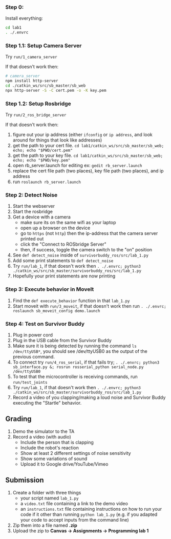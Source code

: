 ### Step 0:

Install everything:

```sh
cd lab1
. ./.envrc
```

### Step 1.1: Setup Camera Server

Try `run/1_camera_server`

If that doesn't work then:

```sh
# camera_server
npm install http-server
cd ./catkin_ws/src/sb_master/sb_web
npx http-server -S -C cert.pem -o -K key.pem
```

### Step 1.2: Setup Rosbridge

Try `run/2_ros_bridge_server`

If that doesn't work then:

1. figure out your ip address (either `ifconfig` or `ip address`, and look around for things that look like addresses)
2. get the path to your cert file. `cd lab1/catkin_ws/src/sb_master/sb_web; echo; echo "$PWD/cert.pem"`
3. get the path to your key file.  `cd lab1/catkin_ws/src/sb_master/sb_web; echo; echo "$PWD/key.pem"`
4. open rb_server.launch for editing ex: `gedit rb_server.launch`
5. replace the cert file path (two places), key file path (two places), and ip address 
6. run `roslaunch rb_server.launch`

### Step 2: Detect Noise

1. Start the webserver
2. Start the rosbridge
3. Get a device with a camera
    - make sure its on the same wifi as your laptop
    - open up a browser on the device
    - go to `https` (not `http`) then the ip-address that the camera server printed out
    - click the "Connect to ROSbridge Server"
    - then, if success, toggle the camera switch to the "on" position
4. See `def detect_noise` inside of `survivorbuddy_ros/src/lab_1.py` 
5. Add some print statements to `def detect_noise`
6. Try `run/lab_1`, if that doesn't work then `. ./.envrc; python3 ./catkin_ws/src/sb_master/survivorbuddy_ros/src/lab_1.py`
7. Hopefully your print statements are now printing

### Step 3: Execute behavior in MoveIt

1. Find the `def execute_behavior` function in that `lab_1.py`
2. Start moveit with `run/3_moveit`, if that doesn't work then run `. ./.envrc; roslaunch sb_moveit_config demo.launch`

### Step 4: Test on Survivor Buddy

1. Plug in power cord
2. Plug in the USB cable from the Survivor Buddy
3. Make sure it is being detected by running the command `ls /dev/ttyUSB*`, you should see /dev/ttyUSB0 as the output of the previous command.
4. To connect try `run/4_ros_serial`, if that fails try; `. ./.envrc; python3 sb_interface.py &; rosrun rosserial_python serial_node.py /dev/ttyUSB0`
5. To test that the microcontroller is receiving commands, run `run/test_joints`
6. Try `run/lab_1`, if that doesn't work then `. ./.envrc; python3 ./catkin_ws/src/sb_master/survivorbuddy_ros/src/lab_1.py`
7. Record a video of you clapping/making a loud noise and Survivor Buddy executing the "Startle" behavior.

## Grading

1. Demo the simulator to the TA 
2. Record a video (with audio)
    - Include the person that is clapping
    - Include the robot's reaction
    - Show at least 2 different settings of noise sensitivity
    - Show some variations of sound
    - Upload it to Google drive/YouTube/Vimeo

## Submission

1. Create a folder with three things
    - your script named `lab_1.py`
    - a `video.txt` file containing a link to the demo video
    - an `instructions.txt` file containing instructions on how to run your code if it other than running `python lab_1.py` (e.g. if you adapted your code to accept inputs from the command line)
2. Zip them into a file named **<your UIN>.zip**
3. Upload the zip to **Canvas -> Assignments -> Programming lab 1**
